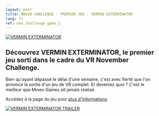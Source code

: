 ```yaml
---
layout: post
title: NOV20 CHALLENGE - PREMIER JEU - VERMIN EXTERMINATOR
lang: fr
ref: nov_challenge_game_1
---
```


[![VERMIN EXTERMINATOR](/img/vermin-exterminator-fr/screen1.png)](/games/vermin-exterminator/ "Accéder à la page du jeu") 

## Découvrez VERMIN EXTERMINATOR, le premier jeu sorti dans le cadre du VR November Challenge.

Bien qu'ayant dépassé le délai d'une semaine, c'est avec fierté que l'on annonce la sortie d'un jeu de VR complet. Et deveniez quoi ? C'est le meilleur que Mineo Games ait jamais réalisé. 

Accédez à la page du jeu pour [plus d'informations](/games/vermin-exterminator-fr/)

[![VERMIN EXTERMINATOR TRAILER](https://imgur.com/QvmPcRD.png)](https://youtu.be/sX_KhqiLSnk "Watch on Youtube")
